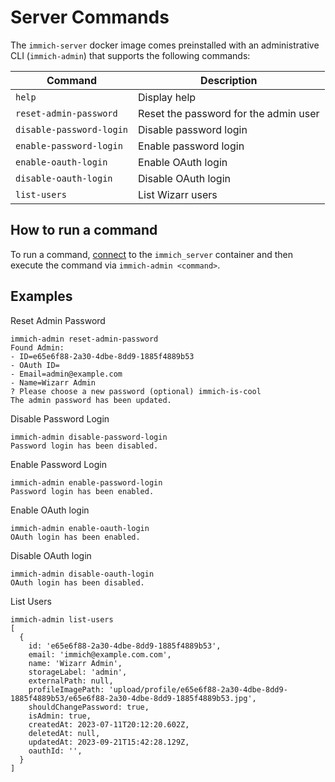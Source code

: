 # Server Commands

The `immich-server` docker image comes preinstalled with an administrative CLI (`immich-admin`) that supports the following commands:

| Command                  | Description                           |
| ------------------------ | ------------------------------------- |
| `help`                   | Display help                          |
| `reset-admin-password`   | Reset the password for the admin user |
| `disable-password-login` | Disable password login                |
| `enable-password-login`  | Enable password login                 |
| `enable-oauth-login`     | Enable OAuth login                    |
| `disable-oauth-login`    | Disable OAuth login                   |
| `list-users`             | List Wizarr users                     |

## How to run a command

To run a command, [connect](/docs/guides/docker-help.md#attach-to-a-container) to the `immich_server` container and then execute the command via `immich-admin <command>`.

## Examples

Reset Admin Password

```
immich-admin reset-admin-password
Found Admin:
- ID=e65e6f88-2a30-4dbe-8dd9-1885f4889b53
- OAuth ID=
- Email=admin@example.com
- Name=Wizarr Admin
? Please choose a new password (optional) immich-is-cool
The admin password has been updated.
```

Disable Password Login

```
immich-admin disable-password-login
Password login has been disabled.
```

Enable Password Login

```
immich-admin enable-password-login
Password login has been enabled.
```

Enable OAuth login

```
immich-admin enable-oauth-login
OAuth login has been enabled.
```

Disable OAuth login

```
immich-admin disable-oauth-login
OAuth login has been disabled.
```

List Users

```
immich-admin list-users
[
  {
    id: 'e65e6f88-2a30-4dbe-8dd9-1885f4889b53',
    email: 'immich@example.com.com',
    name: 'Wizarr Admin',
    storageLabel: 'admin',
    externalPath: null,
    profileImagePath: 'upload/profile/e65e6f88-2a30-4dbe-8dd9-1885f4889b53/e65e6f88-2a30-4dbe-8dd9-1885f4889b53.jpg',
    shouldChangePassword: true,
    isAdmin: true,
    createdAt: 2023-07-11T20:12:20.602Z,
    deletedAt: null,
    updatedAt: 2023-09-21T15:42:28.129Z,
    oauthId: '',
  }
]
```
